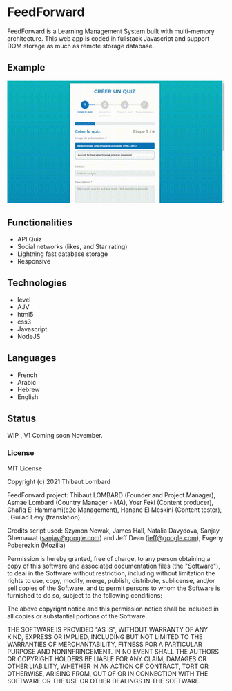 # FeedForward
FeedForward is a Learning Management System built with multi-memory architecture. This web app is coded in fullstack Javascript and support DOM storage as much as remote storage database. 

## Example
![image](https://github.com/Lombard-Web-Services/FeedForward/raw/master/demo/quiz.gif)

## Functionalities
* API Quiz
* Social networks (likes, and Star rating)
* Lightning fast database storage
* Responsive

## Technologies
* level
* AJV 
* html5
* css3
* Javascript
* NodeJS

## Languages
* French
* Arabic
* Hebrew
* English

## Status
WIP , V1 Coming soon November.

### License
MIT License

Copyright (c) 2021 Thibaut Lombard
 
FeedForward project: Thibaut LOMBARD (Founder and Project Manager), Asmae Lombard (Country Manager - MA), Yosr Feki (Content producer), Chafiq El Hammami(e2e Management), Hanane El Meskini (Content tester), , Guilad Levy (translation)

Credits script used: Szymon Nowak, James Hall, Natalia Davydova, Sanjay Ghemawat (sanjay@google.com) and Jeff Dean (jeff@google.com), Evgeny Poberezkin (Mozilla)

Permission is hereby granted, free of charge, to any person obtaining a copy
of this software and associated documentation files (the "Software"), to deal
in the Software without restriction, including without limitation the rights
to use, copy, modify, merge, publish, distribute, sublicense, and/or sell
copies of the Software, and to permit persons to whom the Software is
furnished to do so, subject to the following conditions:

The above copyright notice and this permission notice shall be included in all
copies or substantial portions of the Software.

THE SOFTWARE IS PROVIDED "AS IS", WITHOUT WARRANTY OF ANY KIND, EXPRESS OR
IMPLIED, INCLUDING BUT NOT LIMITED TO THE WARRANTIES OF MERCHANTABILITY,
FITNESS FOR A PARTICULAR PURPOSE AND NONINFRINGEMENT. IN NO EVENT SHALL THE
AUTHORS OR COPYRIGHT HOLDERS BE LIABLE FOR ANY CLAIM, DAMAGES OR OTHER
LIABILITY, WHETHER IN AN ACTION OF CONTRACT, TORT OR OTHERWISE, ARISING FROM,
OUT OF OR IN CONNECTION WITH THE SOFTWARE OR THE USE OR OTHER DEALINGS IN THE
SOFTWARE.
